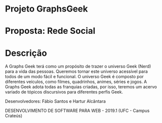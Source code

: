 # Projeto GraphsGeek 
# Proposta: Rede Social 
# Descrição
A Graphs Geek terá como um propósito de trazer o universo Geek (Nerd) para a vida das pessoas. Queremos tornar este universo acessível para todos de um modo fácil e funcional. O universo Geek é composto por diferentes veículos, como filmes, quadrinhos, animes, séries e jogos. A Graphs Geek adota todas as franquias criadas, por isso, teremos um acervo variado de tópicos discursivos para diferentes perfis Geek.

Desenvolvedores: Fábio Santos e Hartur Alcântara

DESENVOLVIMENTO DE SOFTWARE PARA WEB - 2019.1 (UFC - Campus Crateús)
